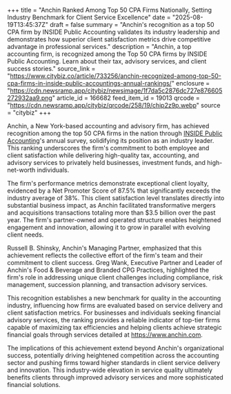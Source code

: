 +++
title = "Anchin Ranked Among Top 50 CPA Firms Nationally, Setting Industry Benchmark for Client Service Excellence"
date = "2025-08-19T13:45:37Z"
draft = false
summary = "Anchin's recognition as a top 50 CPA firm by INSIDE Public Accounting validates its industry leadership and demonstrates how superior client satisfaction metrics drive competitive advantage in professional services."
description = "Anchin, a top accounting firm, is recognized among the Top 50 CPA firms by INSIDE Public Accounting. Learn about their tax, advisory services, and client success stories."
source_link = "https://www.citybiz.co/article/733256/anchin-recognized-among-top-50-cpa-firms-in-inside-public-accountings-annual-rankings/"
enclosure = "https://cdn.newsramp.app/citybiz/newsimage/1f7da5c2876dc727e876605272932aa9.png"
article_id = 166682
feed_item_id = 19013
qrcode = "https://cdn.newsramp.app/citybiz/qrcode/258/19/chip2z9p.webp"
source = "citybiz"
+++

<p>Anchin, a New York-based accounting and advisory firm, has achieved recognition among the top 50 CPA firms in the nation through <a href="https://www.insidepublicaccounting.com" rel="nofollow" target="_blank">INSIDE Public Accounting</a>'s annual survey, solidifying its position as an industry leader. This ranking underscores the firm's commitment to both employee and client satisfaction while delivering high-quality tax, accounting, and advisory services to privately held businesses, investment funds, and high-net-worth individuals.</p><p>The firm's performance metrics demonstrate exceptional client loyalty, evidenced by a Net Promoter Score of 87.5% that significantly exceeds the industry average of 38%. This client satisfaction level translates directly into substantial business impact, as Anchin facilitated transformative mergers and acquisitions transactions totaling more than $3.5 billion over the past year. The firm's partner-owned and operated structure enables heightened engagement and innovation, allowing it to grow in parallel with evolving client needs.</p><p>Russell B. Shinsky, Anchin's Managing Partner, emphasized that this achievement reflects the collective effort of the firm's team and their commitment to client success. Greg Wank, Executive Partner and Leader of Anchin's Food & Beverage and Branded CPG Practices, highlighted the firm's role in addressing unique client challenges including compliance, risk management, succession planning, and transaction advisory services.</p><p>This recognition establishes a new benchmark for quality in the accounting industry, influencing how firms are evaluated based on service delivery and client satisfaction metrics. For businesses and individuals seeking financial advisory services, the ranking provides a reliable indicator of top-tier firms capable of maximizing tax efficiencies and helping clients achieve strategic financial goals through services detailed at <a href="https://www.anchin.com" rel="nofollow" target="_blank">https://www.anchin.com</a>.</p><p>The implications of this achievement extend beyond Anchin's organizational success, potentially driving heightened competition across the accounting sector and pushing firms toward higher standards in client service delivery and innovation. This industry-wide elevation in service quality ultimately benefits clients through improved advisory services and more sophisticated financial solutions.</p>